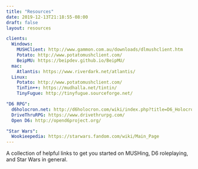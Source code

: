 ```yaml
---
title: "Resources"
date: 2019-12-13T21:18:55-08:00
draft: false
layout: resources

clients:
  Windows:
    MUSHClient: http://www.gammon.com.au/downloads/dlmushclient.htm
    Potato: http://www.potatomushclient.com/
    BeipMU: https://beipdev.github.io/BeipMU/
  mac:
    Atlantis: https://www.riverdark.net/atlantis/
  Linux:
    Potato: http://www.potatomushclient.com/
    TinTin++: https://mudhalla.net/tintin/
    TinyFugue: http://tinyfugue.sourceforge.net/

"D6 RPG":
  d6holocron.net: http://d6holocron.com/wiki/index.php?title=D6_Holocron_Wiki
  DriveThruRPG: https://www.drivethrurpg.com/
  Open D6: http://opend6project.org/

"Star Wars":
  Wookieepedia: https://starwars.fandom.com/wiki/Main_Page
---
```


A collection of helpful links to get you started on MUSHing, D6 roleplaying, and Star Wars in general.